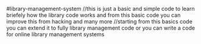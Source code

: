#library-management-system
//this is just a basic and simple code to learn briefely how the library code works and from this basic code you can improve this from hacking and many more
//starting from this basics code you can extend it to fully library management code or you can write a code for online library management systems
